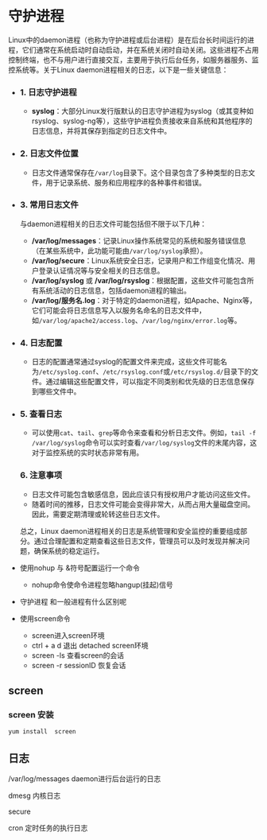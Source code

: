 # 守护进程

Linux中的daemon进程（也称为守护进程或后台进程）是在后台长时间运行的进程，它们通常在系统启动时自动启动，并在系统关闭时自动关闭。这些进程不占用控制终端，也不与用户进行直接交互，主要用于执行后台任务，如服务器服务、监控系统等。关于Linux daemon进程相关的日志，以下是一些关键信息：

- ### 1. 日志守护进程
  - **syslog**：大部分Linux发行版默认的日志守护进程为syslog（或其变种如rsyslog、syslog-ng等），这些守护进程负责接收来自系统和其他程序的日志信息，并将其保存到指定的日志文件中。

- ### 2. 日志文件位置
  - 日志文件通常保存在`/var/log`目录下。这个目录包含了多种类型的日志文件，用于记录系统、服务和应用程序的各种事件和错误。

- ### 3. 常用日志文件

  与daemon进程相关的日志文件可能包括但不限于以下几种：

  - **/var/log/messages**：记录Linux操作系统常见的系统和服务错误信息（在某些系统中，此功能可能由`/var/log/syslog`承担）。
  - **/var/log/secure**：Linux系统安全日志，记录用户和工作组变化情况、用户登录认证情况等与安全相关的日志信息。
  - **/var/log/syslog** 或 **/var/log/rsyslog**：根据配置，这些文件可能包含所有系统活动的日志信息，包括daemon进程的输出。
  - **/var/log/服务名.log**：对于特定的daemon进程，如Apache、Nginx等，它们可能会将日志信息写入以服务名命名的日志文件中，如`/var/log/apache2/access.log`、`/var/log/nginx/error.log`等。

- ### 4. 日志配置

  - 日志的配置通常通过syslog的配置文件来完成，这些文件可能名为`/etc/syslog.conf`、`/etc/rsyslog.conf`或`/etc/rsyslog.d/`目录下的文件。通过编辑这些配置文件，可以指定不同类别和优先级的日志信息保存到哪些文件中。

- ### 5. 查看日志

  - 可以使用`cat`、`tail`、`grep`等命令来查看和分析日志文件。例如，`tail -f /var/log/syslog`命令可以实时查看`/var/log/syslog`文件的末尾内容，这对于监控系统的实时状态非常有用。

  ### 6. 注意事项

  - 日志文件可能包含敏感信息，因此应该只有授权用户才能访问这些文件。
  - 随着时间的推移，日志文件可能会变得非常大，从而占用大量磁盘空间。因此，需要定期清理或轮转这些日志文件。

  总之，Linux daemon进程相关的日志是系统管理和安全监控的重要组成部分。通过合理配置和定期查看这些日志文件，管理员可以及时发现并解决问题，确保系统的稳定运行。

- 使用nohup 与 &符号配置运行一个命令
  - nohup命令使命令进程忽略hangup(挂起)信号
- 守护进程 和一般进程有什么区别呢
- 使用screen命令
  - screen进入screen环境
  - ctrl + a d 退出 detached screen环境
  - screen -ls 查看screen的会话
  - screen -r sessionID 恢复会话





## screen

### screen 安装

```shell
yum install  screen 
```



## 日志

/var/log/messages  daemon进行后台运行的日志

dmesg 内核日志

secure 

cron 定时任务的执行日志